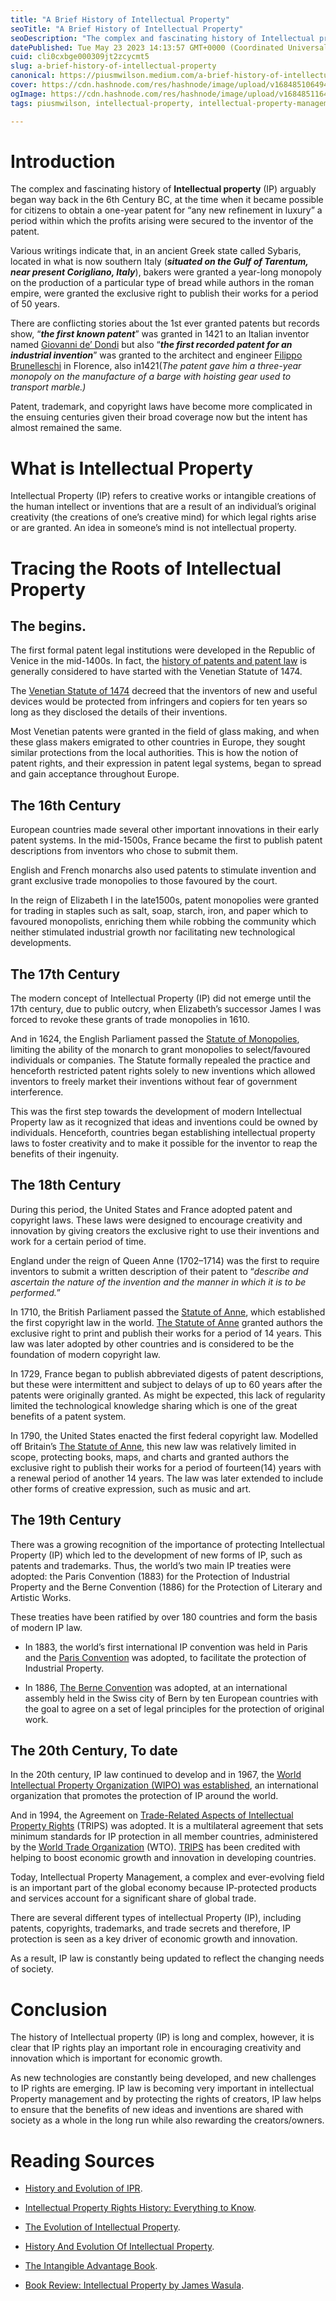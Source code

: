```yaml
---
title: "A Brief History of Intellectual Property"
seoTitle: "A Brief History of Intellectual Property"
seoDescription: "The complex and fascinating history of Intellectual property (IP) arguably began way back in the 6th Century BC."
datePublished: Tue May 23 2023 14:13:57 GMT+0000 (Coordinated Universal Time)
cuid: cli0cxbge000309jt2zcycmt5
slug: a-brief-history-of-intellectual-property
canonical: https://piusmwilson.medium.com/a-brief-history-of-intellectual-property-81b5aa576c63
cover: https://cdn.hashnode.com/res/hashnode/image/upload/v1684851064941/58fb858e-5250-429c-a855-9c8762e93288.jpeg
ogImage: https://cdn.hashnode.com/res/hashnode/image/upload/v1684851164211/d3ee7660-13df-4d35-aec5-2a03610453be.jpeg
tags: piusmwilson, intellectual-property, intellectual-property-management, intellectual-property-law, intellectual-property-rights

---
```


# **Introduction**

The complex and fascinating history of **Intellectual property** (IP) arguably began way back in the 6th Century BC, at the time when it became possible for citizens to obtain a one-year patent for “any new refinement in luxury” a period within which the profits arising were secured to the inventor of the patent.

Various writings indicate that, in an ancient Greek state called Sybaris, located in what is now southern Italy (***situated on the Gulf of Tarentum, near present Corigliano, Italy***), bakers were granted a year-long monopoly on the production of a particular type of bread while authors in the roman empire, were granted the exclusive right to publish their works for a period of 50 years.

There are conflicting stories about the 1st ever granted patents but records show, “***the first known patent***” was granted in 1421 to an Italian inventor named [Giovanni de’ Dondi](https://www.encyclopedia.com/science/dictionaries-thesauruses-pictures-and-press-releases/dondi-giovanni) but also “***the first recorded patent for an industrial invention***” was granted to the architect and engineer [Filippo Brunelleschi](https://www.biography.com/artists/filippo-brunelleschi) in Florence, also in1421(*The patent gave him a three-year monopoly on the manufacture of a barge with hoisting gear used to transport marble.)*

Patent, trademark, and copyright laws have become more complicated in the ensuing centuries given their broad coverage now but the intent has almost remained the same.

# **What is Intellectual Property**

Intellectual Property (IP) refers to creative works or intangible creations of the human intellect or inventions that are a result of an individual’s original creativity (the creations of one’s creative mind) for which legal rights arise or are granted. An idea in someone’s mind is not intellectual property.

# **Tracing the Roots of Intellectual Property**

## **The begins.**

The first formal patent legal institutions were developed in the Republic of Venice in the mid-1400s. In fact, the [history of patents and patent law](https://en.wikipedia.org/wiki/History_of_patent_law) is generally considered to have started with the Venetian Statute of 1474.

The [Venetian Statute of 1474](https://en.wikipedia.org/wiki/Venetian_Patent_Statute) decreed that the inventors of new and useful devices would be protected from infringers and copiers for ten years so long as they disclosed the details of their inventions.

Most Venetian patents were granted in the field of glass making, and when these glass makers emigrated to other countries in Europe, they sought similar protections from the local authorities. This is how the notion of patent rights, and their expression in patent legal systems, began to spread and gain acceptance throughout Europe.

## **The 16th Century**

European countries made several other important innovations in their early patent systems. In the mid-1500s, France became the first to publish patent descriptions from inventors who chose to submit them.

English and French monarchs also used patents to stimulate invention and grant exclusive trade monopolies to those favoured by the court.

In the reign of Elizabeth I in the late1500s, patent monopolies were granted for trading in staples such as salt, soap, starch, iron, and paper which to favoured monopolists, enriching them while robbing the community which neither stimulated industrial growth nor facilitating new technological developments.

## **The 17th Century**

The modern concept of Intellectual Property (IP) did not emerge until the 17th century, due to public outcry, when Elizabeth’s successor James I was forced to revoke these grants of trade monopolies in 1610.

And in 1624, the English Parliament passed the [Statute of Monopolies](https://www.britannica.com/topic/Statute-of-Monopolies), limiting the ability of the monarch to grant monopolies to select/favoured individuals or companies. The Statute formally repealed the practice and henceforth restricted patent rights solely to new inventions which allowed inventors to freely market their inventions without fear of government interference.

This was the first step towards the development of modern Intellectual Property law as it recognized that ideas and inventions could be owned by individuals. Henceforth, countries began establishing intellectual property laws to foster creativity and to make it possible for the inventor to reap the benefits of their ingenuity.

## **The 18th Century**

During this period, the United States and France adopted patent and copyright laws. These laws were designed to encourage creativity and innovation by giving creators the exclusive right to use their inventions and work for a certain period of time.

England under the reign of Queen Anne (1702–1714) was the first to require inventors to submit a written description of their patent to “*describe and ascertain the nature of the invention and the manner in which it is to be performed.*”

In 1710, the British Parliament passed the [Statute of Anne](https://www.historyofinformation.com/detail.php?entryid=3389#:~:text=It%20was%20enacted%20in%20the,any%20book%20already%20in%20print.), which established the first copyright law in the world. [The Statute of Anne](https://www.historyofinformation.com/detail.php?entryid=3389#:~:text=It%20was%20enacted%20in%20the,any%20book%20already%20in%20print.) granted authors the exclusive right to print and publish their works for a period of 14 years. This law was later adopted by other countries and is considered to be the foundation of modern copyright law.

In 1729, France began to publish abbreviated digests of patent descriptions, but these were intermittent and subject to delays of up to 60 years after the patents were originally granted. As might be expected, this lack of regularity limited the technological knowledge sharing which is one of the great benefits of a patent system.

In 1790, the United States enacted the first federal copyright law. Modelled off Britain’s [The Statute of Anne](https://www.historyofinformation.com/detail.php?entryid=3389#:~:text=It%20was%20enacted%20in%20the,any%20book%20already%20in%20print.), this new law was relatively limited in scope, protecting books, maps, and charts and granted authors the exclusive right to publish their works for a period of fourteen(14) years with a renewal period of another 14 years. The law was later extended to include other forms of creative expression, such as music and art.

## **The 19th Century**

There was a growing recognition of the importance of protecting Intellectual Property (IP) which led to the development of new forms of IP, such as patents and trademarks. Thus, the world’s two main IP treaties were adopted: the Paris Convention (1883) for the Protection of Industrial Property and the Berne Convention (1886) for the Protection of Literary and Artistic Works.

These treaties have been ratified by over 180 countries and form the basis of modern IP law.

* In 1883, the world’s first international IP convention was held in Paris and the [Paris Convention](https://www.wipo.int/about-wipo/en/history.html#:~:text=1883%20%E2%80%93%20Paris%20Convention,are%20protected%20in%20other%20countries.) was adopted, to facilitate the protection of Industrial Property.
    
* In 1886, [The Berne Convention](https://www.wipo.int/treaties/en/ip/berne/) was adopted, at an international assembly held in the Swiss city of Bern by ten European countries with the goal to agree on a set of legal principles for the protection of original work.
    

## **The 20th Century, To date**

In the 20th century, IP law continued to develop and in 1967, the [World Intellectual Property Organization (WIPO) was established](https://www.wipo.int/about-wipo/en/history.html), an international organization that promotes the protection of IP around the world.

And in 1994, the Agreement on [Trade-Related Aspects of Intellectual Property Rights](https://www.wto.org/english/tratop_e/trips_e/trips_e.htm) (TRIPS) was adopted. It is a multilateral agreement that sets minimum standards for IP protection in all member countries, administered by the [World Trade Organization](https://www.wto.org/index.htm) (WTO). [TRIPS](https://www.wipo.int/wipolex/en/text/305907) has been credited with helping to boost economic growth and innovation in developing countries.

Today, Intellectual Property Management, a complex and ever-evolving field is an important part of the global economy because IP-protected products and services account for a significant share of global trade.

There are several different types of intellectual Property (IP), including patents, copyrights, trademarks, and trade secrets and therefore, IP protection is seen as a key driver of economic growth and innovation.

As a result, IP law is constantly being updated to reflect the changing needs of society.

# **Conclusion**

The history of Intellectual property (IP) is long and complex, however, it is clear that IP rights play an important role in encouraging creativity and innovation which is important for economic growth.

As new technologies are constantly being developed, and new challenges to IP rights are emerging. IP law is becoming very important in intellectual Property management and by protecting the rights of creators, IP law helps to ensure that the benefits of new ideas and inventions are shared with society as a whole in the long run while also rewarding the creators/owners.

# **Reading Sources**

* [History and Evolution of IPR](https://legaldesire.com/history-and-evolution-of-ipr/).
    
* [Intellectual Property Rights History: Everything to Know](https://www.upcounsel.com/intellectual-property-rights-history/).
    
* [The Evolution of Intellectual Property](https://www.txpatentattorney.com/blog/the-history-of-intellectual-property/).
    
* [History And Evolution Of Intellectual Property](https://www.mondaq.com/trademark/977124/history-and-evolution-of-intellectual-property/).
    
* [The Intangible Advantage Book](https://michelsonip.com/wp-content/uploads/2016/06/The-Intangible-Advantage.pdf/).
    
* [Book Review: Intellectual Property by James Wasula](https://piusmwilson.medium.com/book-review-intellectual-property-by-james-wasula-5069e1621dba).